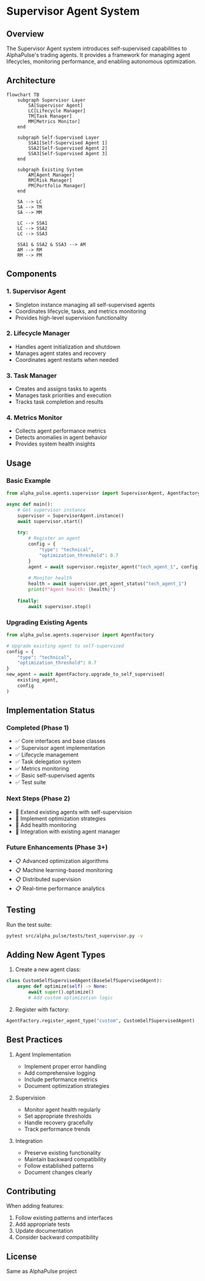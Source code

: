 # Supervisor Agent System

## Overview

The Supervisor Agent system introduces self-supervised capabilities to AlphaPulse's trading agents. It provides a framework for managing agent lifecycles, monitoring performance, and enabling autonomous optimization.

## Architecture

```mermaid
flowchart TB
    subgraph Supervisor Layer
        SA[Supervisor Agent]
        LC[Lifecycle Manager]
        TM[Task Manager]
        MM[Metrics Monitor]
    end

    subgraph Self-Supervised Layer
        SSA1[Self-Supervised Agent 1]
        SSA2[Self-Supervised Agent 2]
        SSA3[Self-Supervised Agent 3]
    end

    subgraph Existing System
        AM[Agent Manager]
        RM[Risk Manager]
        PM[Portfolio Manager]
    end

    SA --> LC
    SA --> TM
    SA --> MM
    
    LC --> SSA1
    LC --> SSA2
    LC --> SSA3
    
    SSA1 & SSA2 & SSA3 --> AM
    AM --> RM
    RM --> PM
```

## Components

### 1. Supervisor Agent
- Singleton instance managing all self-supervised agents
- Coordinates lifecycle, tasks, and metrics monitoring
- Provides high-level supervision functionality

### 2. Lifecycle Manager
- Handles agent initialization and shutdown
- Manages agent states and recovery
- Coordinates agent restarts when needed

### 3. Task Manager
- Creates and assigns tasks to agents
- Manages task priorities and execution
- Tracks task completion and results

### 4. Metrics Monitor
- Collects agent performance metrics
- Detects anomalies in agent behavior
- Provides system health insights

## Usage

### Basic Example

```python
from alpha_pulse.agents.supervisor import SupervisorAgent, AgentFactory

async def main():
    # Get supervisor instance
    supervisor = SupervisorAgent.instance()
    await supervisor.start()
    
    try:
        # Register an agent
        config = {
            "type": "technical",
            "optimization_threshold": 0.7
        }
        agent = await supervisor.register_agent("tech_agent_1", config)
        
        # Monitor health
        health = await supervisor.get_agent_status("tech_agent_1")
        print(f"Agent health: {health}")
        
    finally:
        await supervisor.stop()
```

### Upgrading Existing Agents

```python
from alpha_pulse.agents.supervisor import AgentFactory

# Upgrade existing agent to self-supervised
config = {
    "type": "technical",
    "optimization_threshold": 0.7
}
new_agent = await AgentFactory.upgrade_to_self_supervised(
    existing_agent,
    config
)
```

## Implementation Status

### Completed (Phase 1)
- ✅ Core interfaces and base classes
- ✅ Supervisor agent implementation
- ✅ Lifecycle management
- ✅ Task delegation system
- ✅ Metrics monitoring
- ✅ Basic self-supervised agents
- ✅ Test suite

### Next Steps (Phase 2)
- 🔄 Extend existing agents with self-supervision
- 🔄 Implement optimization strategies
- 🔄 Add health monitoring
- 🔄 Integration with existing agent manager

### Future Enhancements (Phase 3+)
- 📋 Advanced optimization algorithms
- 📋 Machine learning-based monitoring
- 📋 Distributed supervision
- 📋 Real-time performance analytics

## Testing

Run the test suite:

```bash
pytest src/alpha_pulse/tests/test_supervisor.py -v
```

## Adding New Agent Types

1. Create a new agent class:
```python
class CustomSelfSupervisedAgent(BaseSelfSupervisedAgent):
    async def optimize(self) -> None:
        await super().optimize()
        # Add custom optimization logic
```

2. Register with factory:
```python
AgentFactory.register_agent_type("custom", CustomSelfSupervisedAgent)
```

## Best Practices

1. Agent Implementation
   - Implement proper error handling
   - Add comprehensive logging
   - Include performance metrics
   - Document optimization strategies

2. Supervision
   - Monitor agent health regularly
   - Set appropriate thresholds
   - Handle recovery gracefully
   - Track performance trends

3. Integration
   - Preserve existing functionality
   - Maintain backward compatibility
   - Follow established patterns
   - Document changes clearly

## Contributing

When adding features:
1. Follow existing patterns and interfaces
2. Add appropriate tests
3. Update documentation
4. Consider backward compatibility

## License

Same as AlphaPulse project